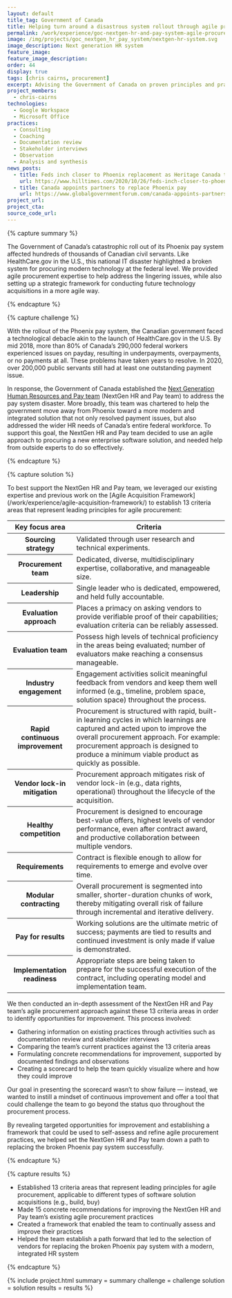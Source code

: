 ```yaml
---
layout: default
title_tag: Government of Canada
title: Helping turn around a disastrous system rollout through agile procurement
permalink: /work/experience/goc-nextgen-hr-and-pay-system-agile-procurement/
image: /img/projects/goc_nextgen_hr_pay_system/nextgen-hr-system.svg
image_description: Next generation HR system
feature_image:
feature_image_description:
order: 44
display: true
tags: [chris cairns, procurement]
excerpt: Advising the Government of Canada on proven principles and practices for using agile procurement to recover from a botched HR pay system rollout and to make more reliable technology acquisitions going forward.
project_members:
  - chris-cairns
technologies:
  - Google Workspace
  - Microsoft Office
practices:
  - Consulting
  - Coaching
  - Documentation review
  - Stakeholder interviews
  - Observation
  - Analysis and synthesis
news_posts:
  - title: Feds inch closer to Phoenix replacement as Heritage Canada tapped for exploratory phase of Next Generation HR and pay system
    url: https://www.hilltimes.com/2020/10/26/feds-inch-closer-to-phoenix-replacement-as-heritage-canada-tapped-for-exploratory-phase-of-next-generation-hr-and-pay-system/269095
  - title: Canada appoints partners to replace Phoenix pay
    url: https://www.globalgovernmentforum.com/canada-appoints-partners-to-replace-phoenix-pay-system/
project_url:
project_cta:
source_code_url:
---
```


{% capture summary %}
  <p>
    The Government of Canada’s catastrophic roll out of its Phoenix pay system affected hundreds of thousands of Canadian civil servants. Like HealthCare.gov in the U.S., this national IT disaster highlighted a broken system for procuring modern technology at the federal level. We provided agile procurement expertise to help address the lingering issues, while also setting up a strategic framework for conducting future technology acquisitions in a more agile way.
  </p>
{% endcapture %}

{% capture challenge %}
  <p>
    With the rollout of the Phoenix pay system, the Canadian government faced a technological debacle akin to the launch of HealthCare.gov in the U.S. By mid 2018, more than 80% of Canada’s 290,000 federal workers experienced issues on payday, resulting in underpayments, overpayments, or no payments at all. These problems have taken years to resolve. In 2020, over 200,000 public servants still had at least one outstanding payment issue.
  </p>
  <p>
    In response, the Government of Canada established the <a href="https://www.canada.ca/en/shared-services/corporate/next-generation-human-resources-pay-system.html">Next Generation Human Resources and Pay team</a> (NextGen HR and Pay team) to address the pay system disaster. More broadly, this team was chartered to help the government move away from Phoenix toward a more modern and integrated solution that not only resolved payment issues, but also addressed the wider HR needs of Canada’s entire federal workforce. To support this goal, the NextGen HR and Pay team decided to use an agile approach to procuring a new enterprise software solution, and needed help from outside experts to do so effectively.
  </p>
{% endcapture %}

{% capture solution %}
  <p>
    To best support the NextGen HR and Pay team, we leveraged our existing expertise and previous work on the [Agile Acquisition Framework](/work/experience/agile-acquisition-framework/) to establish 13 criteria areas that represent leading principles for agile procurement:
  </p>

  <table class="post-table">
    <thead>
      <tr>
        <th scope="col">Key focus area</th>
        <th scope="col">Criteria</th>
      </tr>
    </thead>
    <tbody>
      <tr>
        <th scope="row">Sourcing strategy</th>
        <td>
          Validated through user research and technical experiments.
        </td>
      </tr>
      <tr>
        <th scope="row">Procurement team</th>
        <td>
          Dedicated, diverse, multidisciplinary expertise, collaborative, and manageable size.
        </td>
      </tr>
      <tr>
        <th scope="row">Leadership</th>
        <td>
          Single leader who is dedicated, empowered, and held fully accountable.
        </td>
      </tr>
      <tr>
        <th scope="row">Evaluation approach</th>
        <td>
          Places a primacy on asking vendors to provide verifiable proof of their capabilities; evaluation criteria can be reliably assessed.
        </td>
      </tr>
      <tr>
        <th scope="row">Evaluation team</th>
        <td>
          Possess high levels of technical proficiency in the areas being evaluated; number of evaluators make reaching a consensus manageable.
        </td>
      </tr>
      <tr>
        <th scope="row">Industry engagement</th>
        <td>
          Engagement activities solicit meaningful feedback from vendors and keep them well informed (e.g., timeline, problem space, solution space) throughout the process.
        </td>
      </tr>
      <tr>
        <th scope="row">Rapid continuous improvement</th>
        <td>
          Procurement is structured with rapid, built-in learning cycles in which learnings are captured and acted upon to improve the overall procurement approach. For example: procurement approach is designed to produce a minimum viable product as quickly as possible.
        </td>
      </tr>
      <tr>
        <th scope="row">Vendor lock-in mitigation</th>
        <td>
          Procurement approach mitigates risk of vendor lock-in (e.g., data rights, operational) throughout the lifecycle of the acquisition.
        </td>
      </tr>
      <tr>
        <th scope="row">Healthy competition</th>
        <td>
          Procurement is designed to encourage best-value offers, highest levels of vendor performance, even after contract award, and productive collaboration between multiple vendors.
        </td>
      </tr>
      <tr>
        <th scope="row">Requirements</th>
        <td>
          Contract is flexible enough to allow for requirements to emerge and evolve over time.
        </td>
      </tr>
      <tr>
        <th scope="row">Modular contracting</th>
        <td>
          Overall procurement is segmented into smaller, shorter-duration chunks of work, thereby mitigating overall risk of failure through incremental and iterative delivery.
        </td>
      </tr>
      <tr>
        <th scope="row">Pay for results</th>
        <td>
          Working solutions are the ultimate metric of success; payments are tied to results and continued investment is only made if value is demonstrated.
        </td>
      </tr>
      <tr>
        <th scope="row">Implementation readiness</th>
        <td>
          Appropriate steps are being taken to prepare for the successful execution of the contract, including operating model and implementation team.
        </td>
      </tr>
    </tbody>
  </table>
  <p>
    We then conducted an in-depth assessment of the NextGen HR and Pay team’s agile procurement approach against these 13 criteria areas in order to identify opportunities for improvement. This process involved:
  </p>
  <ul>
    <li>Gathering information on existing practices through activities such as documentation review and stakeholder interviews</li>
    <li>Comparing the team’s current practices against the 13 criteria areas</li>
    <li>Formulating concrete recommendations for improvement,
    supported by documented findings and observations</li>
    <li>Creating a scorecard to help the team quickly visualize where and how they could improve</li>
  </ul>
  <p>
    Our goal in presenting the scorecard wasn’t to show failure — instead, we wanted to instill a mindset of continuous improvement and offer a tool that could challenge the team to go beyond the status quo throughout the procurement process.
  </p>
  <p>
    By revealing targeted opportunities for improvement and establishing a framework that could be used to self-assess and refine agile procurement practices, we helped set the NextGen HR and Pay team down a path to replacing the broken Phoenix pay system successfully.
  </p>
{% endcapture %}

{% capture results %}
  <ul>
    <li>Established 13 criteria areas that represent leading principles for agile procurement, applicable to different types of software solution acquisitions (e.g., build, buy)</li>
    <li>Made 15 concrete recommendations for improving the NextGen HR and Pay team’s existing agile procurement practices</li>
    <li>Created a framework that enabled the team to continually assess and improve their practices</li>
    <li>Helped the team establish a path forward that led to the selection of vendors for replacing the broken Phoenix pay system with a modern, integrated HR system</li>
  </ul>
{% endcapture %}

{% include project.html
  summary = summary
  challenge = challenge
  solution = solution
  results = results
%}
